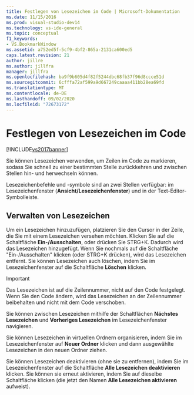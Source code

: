```yaml
---
title: Festlegen von Lesezeichen im Code | Microsoft-Dokumentation
ms.date: 11/15/2016
ms.prod: visual-studio-dev14
ms.technology: vs-ide-general
ms.topic: conceptual
f1_keywords:
- VS.BookmarkWindow
ms.assetid: a752ed5f-5cf9-4bf2-865a-2131ca600ed5
caps.latest.revision: 21
author: jillre
ms.author: jillfra
manager: jillfra
ms.openlocfilehash: ba9f9b605d4f82f5244dbc68fb37f96d8ccce51d
ms.sourcegitcommit: 6cfffa72af599a9d667249caaaa411bb28ea69fd
ms.translationtype: MT
ms.contentlocale: de-DE
ms.lasthandoff: 09/02/2020
ms.locfileid: "72673172"
---
```

# <a name="setting-bookmarks-in-code"></a>Festlegen von Lesezeichen im Code
[!INCLUDE[vs2017banner](../includes/vs2017banner.md)]

Sie können Lesezeichen verwenden, um Zeilen im Code zu markieren, sodass Sie schnell zu einer bestimmten Stelle zurückkehren und zwischen Stellen hin- und herwechseln können.

 Lesezeichenbefehle und -symbole sind an zwei Stellen verfügbar: im Lesezeichenfenster (**Ansicht/Lesezeichenfenster**) und in der Text-Editor-Symbolleiste.

## <a name="managing-bookmarks"></a>Verwalten von Lesezeichen
 Um ein Lesezeichen hinzuzufügen, platzieren Sie den Cursor in der Zeile, die Sie mit einem Lesezeichen versehen möchten. Klicken Sie auf die Schaltfläche **Ein-/Ausschalten**, oder drücken Sie STRG+K. Dadurch wird das Lesezeichen hinzugefügt. Wenn Sie nochmals auf die Schaltfläche "Ein-/Ausschalten" klicken (oder STRG+K drücken), wird das Lesezeichen entfernt. Sie können Lesezeichen auch löschen, indem Sie im Lesezeichenfenster auf die Schaltfläche **Löschen** klicken.

> [!IMPORTANT]
> Das Lesezeichen ist auf die Zeilennummer, nicht auf den Code festgelegt. Wenn Sie den Code ändern, wird das Lesezeichen an der Zeilennummer beibehalten und nicht mit dem Code verschoben.

 Sie können zwischen Lesezeichen mithilfe der Schaltflächen **Nächstes Lesezeichen** und **Vorheriges Lesezeichen** im Lesezeichenfenster navigieren.

 Sie können Lesezeichen in virtuellen Ordnern organisieren, indem Sie im Lesezeichenfenster auf **Neuer Ordner** klicken und dann ausgewählte Lesezeichen in den neuen Ordner ziehen.

 Sie können Lesezeichen deaktivieren (ohne sie zu entfernen), indem Sie im Lesezeichenfenster auf die Schaltfläche **Alle Lesezeichen deaktivieren** klicken. Sie können sie erneut aktivieren, indem Sie auf dieselbe Schaltfläche klicken (die jetzt den Namen **Alle Lesezeichen aktivieren** aufweist).
